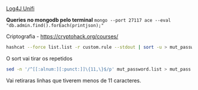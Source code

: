 [Log4J Unifi](https://github.com/puzzlepeaches/Log4jUnifi)

**Queries no mongodb pelo terminal**
`mongo --port 27117 ace --eval "db.admin.find().forEach(printjson);"`


Criptografia - https://cryptohack.org/courses/

```bash
hashcat --force list.list -r custom.rule --stdout | sort -u > mut_password.list 

```
O sort vai tirar os repetidos

```bash
sed -n '/^[[:alnum:][:punct:]]\{11,\}$/p' mut_password.list > mut_pass.list
```
Vai retiraras linhas que tiverem menos de 11 caracteres.